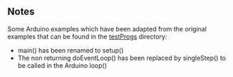 ## Notes

Some Arduino examples which have been adapted from the original examples that can be found in the [testProgs](../testProgs) directory:

- main() has been renamed to setup()
- The non returning doEventLoop() has been replaced by singleStep() to be called in the Arduino loop() 
